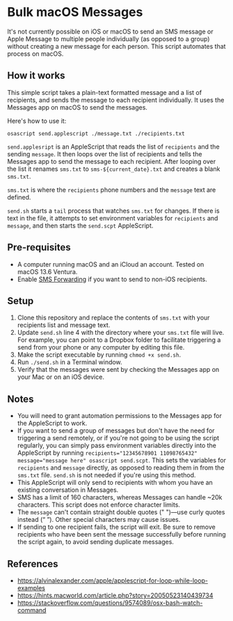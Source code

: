 
# Bulk macOS Messages

It's not currently possible on iOS or macOS to send an SMS message or Apple Message to multiple people individually (as opposed to a group) without creating a new message for each person. This script automates that process on macOS.

## How it works

This simple script takes a plain-text formatted message and a list of recipients, and sends the message to each recipient individually. It uses the Messages app on macOS to send the messages.

Here's how to use it:

```shell
osascript send.applescript ./message.txt ./recipients.txt
```

`send.applesript` is an AppleScript that reads the list of `recipients` and the sending `message`. It then loops over the list of recipients and tells the Messages app to send the message to each recipient. After looping over the list it renames `sms.txt` to `sms-${current_date}.txt` and creates a blank `sms.txt`.

`sms.txt` is where the `recipients` phone numbers and the `message` text are defined.

`send.sh` starts a `tail` process that watches `sms.txt` for changes. If there is text in the file, it attempts to set environment variables for `recipients` and `message`, and then starts the `send.scpt` AppleScript.

## Pre-requisites

* A computer running macOS and an iCloud an account. Tested on macOS 13.6 Ventura.
* Enable [SMS Forwarding](https://support.apple.com/en-us/HT204681#SMS) if you want to send to non-iOS recipients.

## Setup

1. Clone this repository and replace the contents of `sms.txt` with your recipients list and message text.
1. Update `send.sh` line 4 with the directory where your `sms.txt` file will live. For example, you can point to a Dropbox folder to facilitate triggering a send from your phone or any computer by editing this file.
1. Make the script executable by running `chmod +x send.sh`.
1. Run `./send.sh` in a Terminal window.
1. Verify that the messages were sent by checking the Messages app on your Mac or on an iOS device.

## Notes

* You will need to grant automation permissions to the Messages app for the AppleScript to work.
* If you want to send a group of messages but don't have the need for triggering a send remotely, or if you're not going to be using the script regularly, you can simply pass environment variables directly into the AppleScript by running `recipients="12345678901 11098765432" message="message here" osascript send.scpt`. This sets the variables for `recipients` and `message` directly, as opposed to reading them in from the `sms.txt` file. `send.sh` is not needed if you're using this method.
* This AppleScript will only send to recipients with whom you have an existing conversation in Messages.
* SMS has a limit of 160 characters, whereas Messages can handle ~20k characters. This script does not enforce character limits.
* The `message` can't contain straight double quotes (" ")—use curly quotes instead (“ ”). Other special characters may cause issues.
* If sending to one recipient fails, the script will exit. Be sure to remove recipients who have been sent the message successfully before running the script again, to avoid sending duplicate messages.

## References

* https://alvinalexander.com/apple/applescript-for-loop-while-loop-examples
* https://hints.macworld.com/article.php?story=20050523140439734
* https://stackoverflow.com/questions/9574089/osx-bash-watch-command